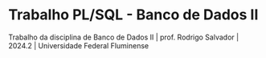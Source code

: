 # Trabalho PL/SQL - Banco de Dados II
Trabalho da disciplina de Banco de Dados II | prof. Rodrigo Salvador | 2024.2 | Universidade Federal Fluminense
